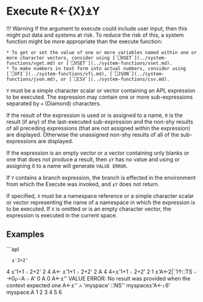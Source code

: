 




<h1 class="heading"><span class="name">Execute</span> <span class="command">R←{X}⍎Y</span></h1>

!!! Warning
	If the argument to execute could include user input, then this might put data and systems at risk.
	To reduce the risk of this, a system function might be more appropriate than the execute function:

	* To get or set the value of one or more variables named within one or more character vectors, consider using [`⎕VGET`](../system-functions/vget.md) or [`⎕VSET`](../system-functions/vset.md).
	* To make numbers in text form into actual numbers, consider using [`⎕VFI`](../system-functions/vfi.md), [`⎕JSON`](../system-functions/json.md), or [`⎕CSV`](../system-functions/csv.md).

`Y` must be a simple character scalar or vector containing an APL expression to be executed. The expression may contain one or more sub-expressions separated by `⋄` (Diamond) characters.


If the result of the expression is used or is assigned to a name,  `R` is the result (if any) of the last-executed sub-expression and the non-shy results of all preceding expressions (that are not assigned within the expression) are displayed. Otherwise the unassigned non-shy results of all of the sub-expressions are displayed.


If the expression is an empty vector or a vector containing only blanks or one that does not produce a result, then `⍎Y` has no value and using or assigning it to a name will generate `VALUE ERROR`.



If `Y` contains a branch expression, the branch is effected in the environment from which the Execute was invoked, and `⍎Y` does not return.


If specified, `X` must be a namespace reference or a simple character scalar or vector representing the name of a namespace in which the expression is to be executed. If `X` is omitted or is an empty character vector, the expression is executed in the current space.


<h2 class="example">Examples</h2>
```apl

      ⍎'2+2'
4
      ⍎'1+1 ⋄ 2+2'
2
4
      A← ⍎'1+1 ⋄ 2+2'
2
      A
4
      4=⍎'1+1 ⋄ 2+2'
2
1
      ⍎'A←2|¯1↑⎕TS ⋄ →0⍴⍨A ⋄ A'
0
      A
0
      A←⍎''
VALUE ERROR: No result was provided when the context expected one
      A←⍎''
     ∧
      'myspace' ⎕NS''
      myspace⍎'A←⍳6'
      myspace.A
1 2 3 4 5 6
```


